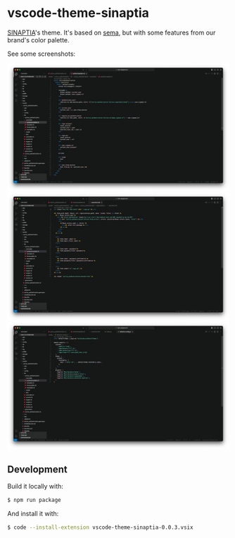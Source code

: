 # vscode-theme-sinaptia

[SINAPTIA](https://sinaptia.dev)'s theme. It's based on [sema](https://lunacookies.github.io/sema/), but with some features from our brand's color palette.

See some screenshots:

![ruby](/images/ruby.png)
![html](/images/html.png)
![js](/images/js.png)

## Development

Build it locally with:

```bash
$ npm run package
```

And install it with:

```bash
$ code --install-extension vscode-theme-sinaptia-0.0.3.vsix
```
